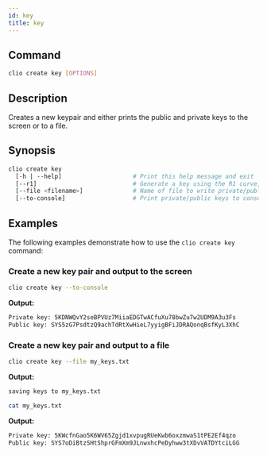 ```yaml
---
id: key
title: key
---
```


## Command

```sh
clio create key [OPTIONS]
```

## Description

Creates a new keypair and either prints the public and private keys to the screen or to a file.

## Synopsis

```sh
clio create key
  [-h | --help]                    # Print this help message and exit
  [--r1]                           # Generate a key using the R1 curve, instead of the K1 curve
  [--file <filename>]              # Name of file to write private/public key output to. (Must be set, unless "--to-console" is passed)
  [--to-console]                   # Print private/public keys to console
```

## Examples

The following examples demonstrate how to use the `clio create key` command:

### Create a new key pair and output to the screen

```sh
clio create key --to-console
```

**Output:**

```sh
Private key: 5KDNWQvY2seBPVUz7MiiaEDGTwACfuXu78bwZu7w2UDM9A3u3Fs
Public key: SYS5zG7PsdtzQ9achTdRtXwHieL7yyigBFiJDRAQonqBsfKyL3XhC
```

### Create a new key pair and output to a file

```sh
clio create key --file my_keys.txt
```

**Output:**

```sh
saving keys to my_keys.txt
```

```sh
cat my_keys.txt
```

**Output:**

```sh
Private key: 5KWcfnGao5K6WV65Zgjd1xvpugRUeKwb6oxzmwaS1tPE2Ef4qzo
Public key: SYS7oDiBtzSHtShprGFmXm9JLnwxhcPeDyhww3tXDvVATDYtciLGG
```
